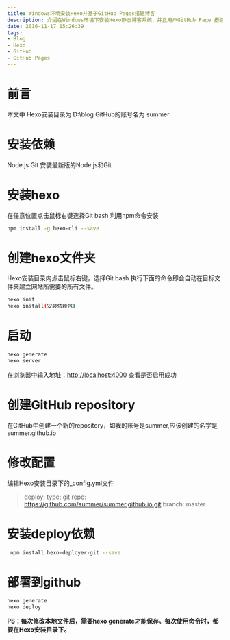 ```yaml
---
title: Windows环境安装Hexo并基于GitHub Pages搭建博客
description: 介绍在Windows环境下安装Hexo静态博客系统，并且用户GitHub Page 搭建免费的个人博客
date: 2016-11-17 15:26:39
tags:
- Blog
- Hexo
- GitHub
- GitHub Pages
---
```


# 前言
本文中
Hexo安装目录为 D:\blog
GitHub的账号名为 summer

# 安装依赖
Node.js
Git
安装最新版的Node.js和Git

# 安装hexo
在任意位置点击鼠标右键选择Git bash
利用npm命令安装
```bash
npm install -g hexo-cli --save
```

# 创建hexo文件夹
Hexo安装目录内点击鼠标右键，选择Git bash
执行下面的命令即会自动在目标文件夹建立网站所需要的所有文件。
``` bash
hexo init 
hexo install(安装依赖包)
```

# 启动
```bash
hexo generate
hexo server
```
在浏览器中输入地址：[http://localhost:4000](http://localhost:4000) 查看是否启用成功

# 创建GitHub repository
在GitHub中创建一个新的repository，如我的账号是summer,应该创建的名字是summer.github.io

# 修改配置
编辑Hexo安装目录下的_config.yml文件

>deploy:
  type: git
  repo: https://github.com/summer/summer.github.io.git
  branch: master
 

# 安装deploy依赖
```bash
 npm install hexo-deployer-git --save  
```

# 部署到github
```bash
hexo generate
hexo deploy
```
**PS：每次修改本地文件后，需要hexo generate才能保存。每次使用命令时，都要在Hexo安装目录下。** 